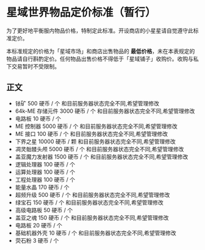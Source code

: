 # 星域世界物品定价标准（暂行）

为了更好地平衡服内物品价格，特制定此标准。开设商店的小星星请自觉遵守此标准定价。

本标准规定的价格为「星域市场」和商店出售物品的 **最低价格**，未在本表规定的物品请自行斟酌定价。任何物品出售价格不得低于「星域铺子」收购价。收购与私下交易暂时不受限制。

## 正文

- 铱矿 500 硬币 / 个                             和目前服务器状态完全不同,希望管理修改
- 64k-ME 存储元件 3000 硬币 / 个                 和目前服务器状态完全不同,希望管理修改
- 电路板 10 硬币 / 个 
- ME 控制器 5000 硬币 / 个                       和目前服务器状态完全不同,希望管理修改
- ME 接口 100 硬币 / 个                          和目前服务器状态完全不同,希望管理修改
- 下界之星 10000 硬币 / 颗                       和目前服务器状态完全不同,希望管理修改
- 凋灵骷髅头颅 5000 硬币 / 个                    和目前服务器状态完全不同,希望管理修改
- 盖亚魔力发射器 1500 硬币 / 个                  和目前服务器状态完全不同,希望管理修改
- 逻辑处理器 100 硬币 / 个
- 运算处理器 100 硬币 / 个
- 工程处理器 100 硬币 / 个
- 能量水晶 170 硬币 / 个
- 超频升级 500 硬币 / 个                          和目前服务器状态完全不同,希望管理修改
- 绿宝石 150 硬币 / 个                            和目前服务器状态完全不同,希望管理修改
- 高级电路板 50 硬币 / 个
- 盖亚之魂 150 硬币 / 个                         和目前服务器状态完全不同,希望管理修改
- 电路板 20 硬币 / 个
- 基础机器外壳 10 硬币 / 个                       和目前服务器状态完全不同,希望管理修改
- 荧石粉 3 硬币 / 个 
